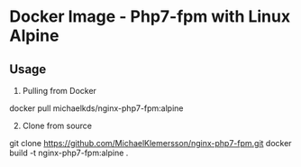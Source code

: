 # Docker Image - Php7-fpm with Linux Alpine

## Usage

1. Pulling from Docker

docker pull michaelkds/nginx-php7-fpm:alpine

2. Clone from source

git clone https://github.com/MichaelKlemersson/nginx-php7-fpm.git
docker build -t nginx-php7-fpm:alpine .
